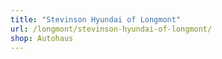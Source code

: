 ```yaml
---
title: "Stevinson Hyundai of Longmont"
url: /longmont/stevinson-hyundai-of-longmont/
shop: Autohaus
---
```

